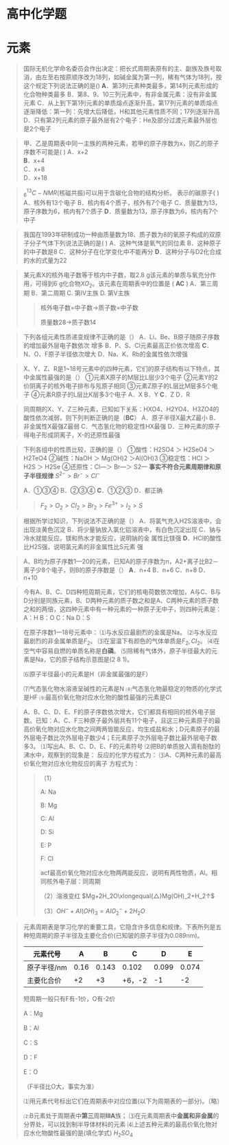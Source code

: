 # 高中化学题



# 元素

> 国际无机化学命名委员会作出决定：把长式周期表原有的主、副族及族号取消，由左至右按原顺序改为18列，如碱金属为第一列，稀有气体为18列，按这个规定下列说法正确的是()
> **A**．第3列元素种类最多，第14列元素形成的化合物种类最多
> B．第8、9、10三列元素中，有非金属元素：没有非金属元素
> C．从上到下第1列元素的单质熔点逐渐升高，第17列元素的单质熔点逐渐降低：第一列：先增大后降低，H和其他元素性质不同；17列逐渐升高
> D．只有第2列元素的原子最外层有2个电子：He及部分过渡元素最外层也是2个电子

> 甲、乙是周期表中同一主族的两种元素，若甲的原子序数为x，则乙的原子序数不可能是(    )
> A．x+2     
> **B**．x+4    
> C．x+8        
> D．x+18

> $^{13}_6C-NMR$(核磁共振)可以用于含碳化合物的结构分析。 表示的碳原子(    )
> A．核外有13个电子
> B．核内有4个质子，核外有7个电子
> C．质量数为13，原子序数为6，核内有7个质子
> **D**．质量数为13，原子序数为6，核内有7个中子

> 我国在1993年研制成功一种由质量数为18、质子数为8的氧原子构成的双原子分子气体下列说法正确的是(    ) 
> A．这种气体是氧气的同位素
> B．这种原子的中子数是8
> C．这种分子在化学变化中不能再分
> **D**．这种分子与D2化合成的水的式量为22

> 某元素X的核外电子数等于核内中子数，取2.8 g该元素的单质与氧充分作用，可得到6 g化合物$XO_2$。该元素在周期表中的位置是 ( **AC**     )
> A．第三周期
> B．第二周期
> C.   第Ⅳ主族
> D.   第Ⅴ主族
>
> > 核外电子数=中子数→质子数=中子数
> >
> > 质量数28→质子数14



> 下列各组元素性质递变规律不正确的是（）
> A．Li、Be、B原子随原子序数的增加最外层电子数依次
> 增多
> B．P、S、Cl元素最高正价依次增高
> **C**．N、O、F原子半径依次增大
> D．Na、K、Rb的金属性依次增强

> X、Y、Z、R是1~18号元素中的四种元素，它们的原子结构有以下特点，其中金属性最强的是（）
> ①元素X原子的M层比L层少3个电子
> ②元素Y的2价阴离子的核外电子排布与氖原子相同
> ③元素Z原子的L层比M层多5个电子
> ④元素R原子的L层比K层多3个电子
> A．X          B．Y          **C**．Z         D．R

> 同周期的X、Y、Z三种元素，已知如下关系：HXO4、H2YO4、H3ZO4的酸性依次减弱，则下列判断正确的是（**BC**）
> A．原子半径X最大Z最小
> B．非金属性X最强Z最弱
> C．气态氢化物的稳定性HX最强
> D．三种元素的原子得电子形成阴离子，X-的还原性最强

> 下列各组中的性质比较，正确的是（）
> ①酸性：H2SO4 ＞ H2SeO4 ＞ H2TeO4
> ②碱性：NaOH ＞ Mg(OH)2 ＞Al(OH)3
> ③稳定性：HCl ＞ H2S ＞ H2Se
> ④还原性：Cl—＞ Br—＞ S2—  **事实不符合元素周期律和原子半径规律** $S^{2-}>Br^->Cl^-$
>
> A．①③④
> B．②③④
> **C**．①②③
> D．都正确
>
> > $F_2>O_2>Cl_2>Br_2>Fe^{3+}>I_2>S$



> 根据所学过知识，下列说法不正确的是（）
> A．将氯气充入H2S溶液中，会出现淡黄色沉淀
> B．将少量钠放入氯化铝溶液中，有白色沉淀出现
> C．钠与冷水就能反应，镁和热水才能反应，说明钠的金
> 属性比镁强
> **D**．HCl的酸性比H2S强，说明氯元素的非金属性比S元素
> 强

> A、B均为原子序数1—20的元素，已知A的原子序数为n，A2+离子比B2－离子少8个电子，则B的原子序数是（）
> **A**．n+4
> B．n+6
> C．n+8
> D．n+10

> 今有A、B、C、D四种短周期元素，它们的核电荷数依次增加，A与C、B与D分别是同族元素，B、D两种元素的质子数之和是A、C两种元素的质子数之和的两倍，这四种元素中有一种元素的一种原子无中子，则四种元素是：
> A：H
> B：O
> C：Na
> D：S

> 在原子序数1—18号元素中：
> ⑴与水反应最剧烈的金属是Na。
> ⑵与水反应最剧烈的非金属单质是$F_2$。
> ⑶在室温下有颜色的气体单质是$F_2,Cl_2$。
> ⑷在空气中容易自燃的单质名称是**白磷**。
> ⑸除稀有气体外，原子半径最大的元素是Na，它的原子结构示意图是(2 8 1)。
>
> ⑹原子半径最小的元素是H（非金属最强的是F）
>
> ⑺气态氢化物水溶液呈碱性的元素是N
> ⑻气态氢化物最稳定的物质的化学式是HF
> ⑼最高价氧化物对应水化物的酸性最强的元素是Cl

> A、B、C、D、E、F的原子序数依次增大，它们都具有相同的核外电子层数。已知：A、C、F三种原子最外层共有11个电子，且这三种元素原子的最高价氧化物对应水化物之间两两皆能反应，均生成盐和水；D元素原子的最外层电子数比次外层电子数少4；E元素原子次外层电子数比最外层电子数多3。
> ⑴写出A、B、C、D、E、F的元素符号
> ⑵把B的单质放入滴有酚酞的沸水中，观察到的现象是：
> 反应的化学方程式为：
> ⑶A、C两种元素的最高价氧化物对应水化物反应的离子
> 方程式为：
>
> > （1）
> >
> > A: Na
> >
> > B: Mg
> >
> > C: Al
> >
> > D: Si
> >
> > E: P
> >
> > F: Cl
> >
> > acf最高价氧化物对应水化物两两能反应，说明有两性物质，Al。相同核外电子层：同周期
> >
> > （2）溶液变红 $Mg+2H_2O\xlongequal{△}Mg(OH)_2+H_2↑$
> >
> > （3）$OH^-+Al(OH)_3=AlO_2^-+2H_2O$

> 元素周期表是学习化学的重要工具，它隐含许多信息和规律。下表所列是五种短周期的原子半径及主要化合价(已知铍的原子半径为0.089nm)。
>
> | 元素代号    | A    | B     | C      | D     | E     |
> | ----------- | ---- | ----- | ------ | ----- | ----- |
> | 原子半径/nm | 0.16 | 0.143 | 0.102  | 0.099 | 0.074 |
> | 主要化合价  | +2   | +3    | +6，-2 | -1    | -2    |
>
> 短周期一般只有F有-1价，O有-2价
>
> A：Mg
>
> B：Al
>
> C：S
>
> D：F
>
> E：O
>
> （F半径比O大，事实为准）
>
> ⑴用元素代号标出它们在周期表中对应位置(以下为周期表的一部分)。（略）
>
> ⑵B元素处于周期表中**第三**周期**IIIA**族；
> ⑶在元素周期表中**金属和非金属**的分界处，可以找到制半导体材料的元素
> ⑷上述五种元素的最高价氧化物对应水化物酸性最强的是(填化学式) $H_2SO_4$











